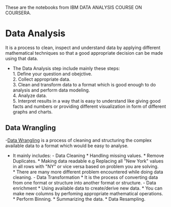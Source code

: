 These are the notebooks from IBM DATA ANALYSIS COURSE ON COURSERA.
# Data Analysis
It is a process to clean, inspect and understand data by applying different mathematical techniques so that a good appropriate decision can be made using that data.
</br>
- The Data Analysis step include mainly these steps:</br>
                       1. Define your question and obejctive.</br>
                       2. Collect appropriate data.</br>
                       3. Clean and transform data to a format which is good enough to do analysis and perform data modeling.</br>
                       4. Analyze data.</br>
                       5. Interpret results in a way that is easy to understand like giving good facts and numbers or providing different visualization in form of different graphs and charts.</br>

## Data Wrangling                       
-[Data Wrangling](https://github.com/divyanshchoubisa/DATA-ANALYSIS/blob/master/data-wrangling.ipynb/) is a process of cleaning and structuring the complex available data to a format which would be easy to analyse.</br>
- It mainly includes:
            - Data Cleaning
              * Handling missing values.
              * Remove Duplicates.
              * Making data readable e.g Replacing all "New York" values in all rows with "NY" or vice versa based on problem you are solving.</br>
              * There are many more different problem encountered while doing data cleaning.
            - Data Transformation
              * It is the process of converting data from one format or structure into another format or structure.
            - Data enrichment
              * Using available data to create/derive new data.
              * You can make new columns by perfoming appropriate mathematical operations.
              * Perform Binning.
              * Summarizing the data.
              * Data Resampling.







